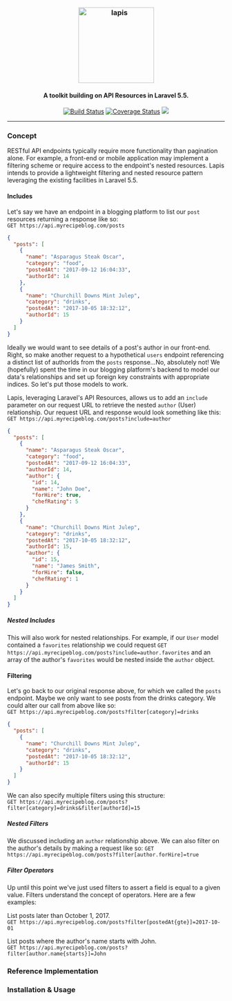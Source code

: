 <h3 align="center">
  <a href="https://github.com/aejnsn/lapis"><img src="https://user-images.githubusercontent.com/5347897/31596692-2a79a572-b212-11e7-924c-356187b8ea7c.png" alt="lapis" width="175"></a>
</h3>
<h4 align="center">A toolkit building on API Resources in Laravel 5.5.</h4>
<p align="center">
  <a href="https://travis-ci.org/aejnsn/lapis"><img src="https://travis-ci.org/aejnsn/lapis.svg?branch=master" alt="Build Status"></a>
  <a href='https://coveralls.io/github/aejnsn/lapis?branch=master'><img src='https://coveralls.io/repos/github/aejnsn/lapis/badge.svg?branch=master' alt='Coverage Status' /></a>
  <a href="https://codeclimate.com/github/aejnsn/lapis/maintainability"><img src="https://api.codeclimate.com/v1/badges/12b0e51fa30f0adaa9ea/maintainability" /></a>
</p>
<hr />

### Concept
RESTful API endpoints typically require more functionality than pagination alone. For example, a front-end or mobile application may implement a filtering scheme or require access to the endpoint's nested resources. Lapis intends to provide a lightweight filtering and nested resource pattern leveraging the existing facilities in Laravel 5.5.

#### Includes
Let's say we have an endpoint in a blogging platform to list our `post` resources returning a response like so:  
```GET https://api.myrecipeblog.com/posts```  
```json
{
  "posts": [
    {
      "name": "Asparagus Steak Oscar",
      "category": "food",
      "postedAt": "2017-09-12 16:04:33",
      "authorId": 14
    },
    {
      "name": "Churchill Downs Mint Julep",
      "category": "drinks",
      "postedAt": "2017-10-05 18:32:12",
      "authorId": 15
    }
  ]
}
```

Ideally we would want to see details of a post's author in our front-end. Right, so make another request to a hypothetical `users` endpoint referencing a distinct list of authorIds from the `posts` response...No, absolutely not! We (hopefully) spent the time in our blogging platform's backend to model our data's relationships and set up foreign key constraints with appropriate indices. So let's put those models to work.

Lapis, leveraging Laravel's API Resources, allows us to add an `include` parameter on our request URL to retrieve the nested `author` (User) relationship. Our request URL and response would look something like this:
```GET https://api.myrecipeblog.com/posts?include=author```
```json
{
  "posts": [
    {
      "name": "Asparagus Steak Oscar",
      "category": "food",
      "postedAt": "2017-09-12 16:04:33",
      "authorId": 14,
      "author": {
        "id": 14,
        "name": "John Doe",
        "forHire": true,
        "chefRating": 5
      }
    },
    {
      "name": "Churchill Downs Mint Julep",
      "category": "drinks",
      "postedAt": "2017-10-05 18:32:12",
      "authorId": 15,
      "author": {
        "id": 15,
        "name": "James Smith",
        "forHire": false,
        "chefRating": 1
      }
    }
  ]
}
```
##### Nested Includes
This will also work for nested relationships. For example, if our `User` model contained a `favorites` relationship we could request
`GET https://api.myrecipeblog.com/posts?include=author.favorites` and an array of the author's `favorites` would be nested inside the `author` object.

#### Filtering
Let's go back to our original response above, for which we called the `posts` endpoint. Maybe we only want to see posts from the drinks category. We could alter our call from above like so:  
```GET https://api.myrecipeblog.com/posts?filter[category]=drinks```  
```json
{
  "posts": [
    {
      "name": "Churchill Downs Mint Julep",
      "category": "drinks",
      "postedAt": "2017-10-05 18:32:12",
      "authorId": 15
    }
  ]
}
```

We can also specify multiple filters using this structure:  
```GET https://api.myrecipeblog.com/posts?filter[category]=drinks&filter[authorId]=15```

##### Nested Filters
We discussed including an `author` relationship above. We can also filter on the author's details by making a request like so:
```GET https://api.myrecipeblog.com/posts?filter[author.forHire]=true```

##### Filter Operators
Up until this point we've just used filters to assert a field is equal to a given value. Filters understand the concept of operators. Here are a few examples:  
  
List posts later than October 1, 2017.  
```GET https://api.myrecipeblog.com/posts?filter[postedAt{gte}]=2017-10-01```  
  
List posts where the author's name starts with John.  
```GET https://api.myrecipeblog.com/posts?filter[author.name{starts}]=John```

### Reference Implementation

### Installation & Usage
